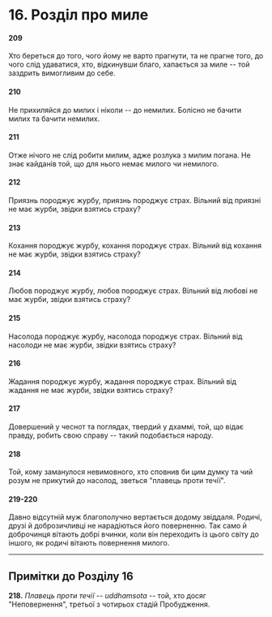 # 16. Розділ про миле

#### 209

Хто береться до того, чого йому не варто прагнути, та не прагне того, до чого слід удаватися, хто, відкинувши благо, хапається за миле -- той заздрить вимогливим до себе.

#### 210

Не прихиляйся до милих і ніколи -- до немилих. Болісно не бачити милих та бачити немилих.

#### 211

Отже нічого не слід робити милим, адже розлука з милим погана. Не знає кайданів той, що для нього немає милого чи немилого.

#### 212

Приязнь породжує журбу, приязнь породжує страх. Вільний від приязні не має журби, звідки взятись страху?

#### 213

Кохання породжує журбу, кохання породжує страх. Вільний від кохання не має журби, звідки взятись страху?

#### 214

Любов породжує журбу, любов породжує страх. Вільний від любові не має журби, звідки взятись страху?

#### 215

Насолода породжує журбу, насолода породжує страх. Вільний від насолоди не має журби, звідки взятись страху?

#### 216

Жадання породжує журбу, жадання породжує страх. Вільний від жадання не має журби, звідки взятись страху?

#### 217

Довершений у чеснот та поглядах, твердий у дхаммі, той, що відає правду, робить свою справу -- такий подобається народу.

#### 218

Той, кому заманулося невимовного, хто сповнив би цим думку та чий розум не прикутий до насолод, зветься "плавець проти течії".

#### 219-220

Давно відсутній муж благополучно вертається додому звіддаля. Родичі, друзі й доброзичливці не нарадіються його поверненню. Так само й доброчинця вітають добрі вчинки, коли він переходить із цього світу до іншого, як родичі вітають повернення милого.

---

## Примітки до Розділу 16

**218.** *Плавець проти течії* -- *uddhamsota* -- той, хто досяг "Неповернення", третьої з чотирьох стадій Пробудження.
